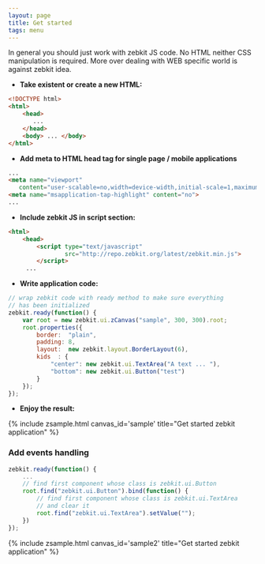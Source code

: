 ```yaml
---
layout: page
title: Get started
tags: menu
---
```


<script type="text/javascript" src="{{site.zebkitBase}}/zebkit.js">  
</script>

In general you should just work with zebkit JS code. No HTML neither CSS manipulation is required. More over dealing with WEB specific world is against zebkit idea.  

   * **Take existent or create a new HTML:**

```html
<!DOCTYPE html>
<html>
    <head>
       ...
    </head>
    <body> ... </body>
</html>
```

   * **Add meta to HTML head tag for single page / mobile applications**  

```html
...
<meta name="viewport" 
   content="user-scalable=no,width=device-width,initial-scale=1,maximum-scale=1">
<meta name="msapplication-tap-highlight" content="no">
...
```

   * **Include zebkit JS in script section:**

```html
<html>
    <head>
        <script type="text/javascript"
                src="http://repo.zebkit.org/latest/zebkit.min.js">
        </script>
     ...
```

   * **Write application code:**

```js
// wrap zebkit code with ready method to make sure everything
// has been initialized 
zebkit.ready(function() {
    var root = new zebkit.ui.zCanvas("sample", 300, 300).root;
    root.properties({
        border:  "plain", 
        padding: 8,
        layout:  new zebkit.layout.BorderLayout(6),
        kids  : {
            "center": new zebkit.ui.TextArea("A text ... "),
            "bottom": new zebkit.ui.Button("test") 
        }
    });
});
```

   * **Enjoy the result:**

{% include zsample.html canvas_id='sample' title="Get started zebkit application" %}

<script>
zebkit.ready(function() {
    var root = new zebkit.ui.zCanvas("sample", 400, 300).root;
    root.properties({
        border:  "plain", 
        padding: 8,
        layout:  new zebkit.layout.BorderLayout(6),
        kids  : {
            "center" : new zebkit.ui.TextArea("A text ... "),
            "bottom" : new zebkit.ui.Button("test") 
        }
    });
});
</script>

### Add events handling

```js
zebkit.ready(function() {
    ...
    // find first component whose class is zebkit.ui.Button
    root.find("zebkit.ui.Button").bind(function() {
        // find first component whose class is zebkit.ui.TextArea
        // and clear it
        root.find("zebkit.ui.TextArea").setValue("");
    })
});
```


{% include zsample.html canvas_id='sample2' title="Get started zebkit application" %}

<script>
zebkit.config["zebkit.theme"] = "dark";

zebkit.ready(function() {
    var root = new zebkit.ui.zCanvas("sample2", 400, 300).root;
    root.properties({
        border:  "plain", 
        padding: 8,
        layout:  new zebkit.layout.BorderLayout(6),
        kids  : {
            "center" : new zebkit.ui.TextArea("A text ... "),
            "bottom" : new zebkit.ui.Button("test") 
        }
    });

    root.find("zebkit.ui.Button").bind(function() {
        root.find("zebkit.ui.TextArea").setValue("");
    })
});
</script>

